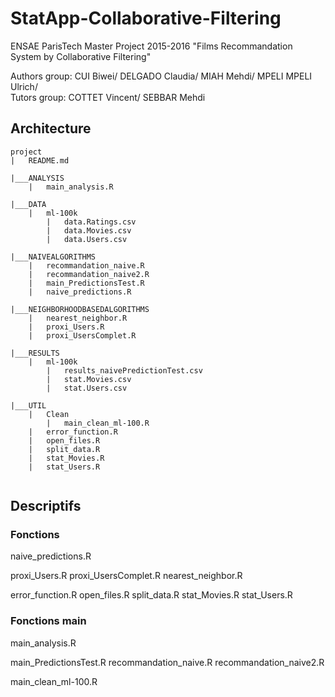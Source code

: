 # StatApp-Collaborative-Filtering
ENSAE ParisTech Master Project 2015-2016 "Films Recommandation System by Collaborative Filtering" 

Authors group: CUI Biwei/ DELGADO Claudia/ MIAH Mehdi/ MPELI MPELI Ulrich/ <br />
Tutors group: COTTET Vincent/ SEBBAR Mehdi

## Architecture

```
project
|   README.md

|___ANALYSIS
    |   main_analysis.R

|___DATA
    |   ml-100k
        |   data.Ratings.csv
        |   data.Movies.csv
        |   data.Users.csv
        
|___NAIVEALGORITHMS
    |   recommandation_naive.R
    |   recommandation_naive2.R
    |   main_PredictionsTest.R
    |   naive_predictions.R
    
|___NEIGHBORHOODBASEDALGORITHMS
    |   nearest_neighbor.R
    |   proxi_Users.R
    |   proxi_UsersComplet.R
    
|___RESULTS
    |   ml-100k
	  	|   results_naivePredictionTest.csv
    	|   stat.Movies.csv
    	|   stat.Users.csv

|___UTIL
    |   Clean
        |   main_clean_ml-100.R
    |   error_function.R
    |   open_files.R
    |   split_data.R
    |   stat_Movies.R
    |   stat_Users.R
    
```

## Descriptifs

### Fonctions

naive_predictions.R

proxi_Users.R
proxi_UsersComplet.R
nearest_neighbor.R

error_function.R
open_files.R
split_data.R
stat_Movies.R
stat_Users.R
	
### Fonctions main

main_analysis.R

main_PredictionsTest.R
recommandation_naive.R
recommandation_naive2.R

main_clean_ml-100.R